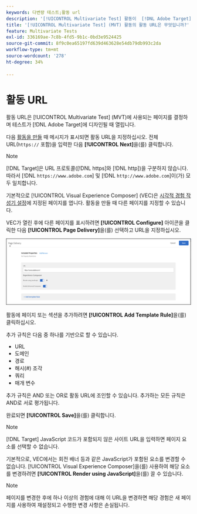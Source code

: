 ```yaml
---
keywords: 다변량 테스트;활동 url
description: '[!UICONTROL Multivariate Test] 활동이  [!DNL Adobe Target]을(를) 사용하여 디자인될 때 열리는 테스트에 사용되는 페이지를 결정하는 활동 URL을 지정하는 방법을 알아봅니다.'
title: '[!UICONTROL Multivariate Test] (MVT) 활동의 활동 URL은 무엇입니까?'
feature: Multivariate Tests
exl-id: 336169ae-7c8b-4fd5-9b1c-0bd3e9524425
source-git-commit: 8f9c0ea65197fd639d463628e54db79db993c2da
workflow-type: tm+mt
source-wordcount: '278'
ht-degree: 34%

---
```


# 활동 URL

활동 URL은 [!UICONTROL Multivariate Test] (MVT)에 사용되는 페이지를 결정하며 테스트가 [!DNL Adobe Target]에 디자인될 때 열립니다.

다음 [활동을 만들](/help/main/c-activities/c-multivariate-testing/t-create-multivariate-test/create-multivariate-test.md) 때 메시지가 표시되면 활동 URL을 지정하십시오. 전체 URL(`https://` 포함)을 입력한 다음 **[!UICONTROL Next]**&#x200B;을(를) 클릭합니다.

>[!NOTE]
>
>[!DNL Target]은 URL 프로토콜([!DNL https]와 [!DNL http])을 구분하지 않습니다. 따라서 [!DNL `https://www.adobe.com`] 및 [!DNL `http://www.adobe.com`]이(가) 모두 일치합니다.

기본적으로 [!UICONTROL Visual Experience Composer] (VEC)은 [시각적 경험 작성기 설정](/help/main/administrating-target/visual-experience-composer-set-up.md)에 지정된 페이지를 엽니다. 활동을 만들 때 다른 페이지를 지정할 수 있습니다.

VEC가 열린 후에 다른 페이지를 표시하려면 **[!UICONTROL Configure]** 아이콘을 클릭한 다음 **[!UICONTROL Page Delivery]**&#x200B;을(를) 선택하고 URL을 지정하십시오.

![페이지 전달 대화 상자](/help/main/c-activities/c-multivariate-testing/t-create-multivariate-test/assets/url-config.png)

활동에 페이지 또는 섹션을 추가하려면 **[!UICONTROL Add Template Rule]**&#x200B;을(를) 클릭하십시오.

추가 규칙은 다음 중 하나를 기반으로 할 수 있습니다.

* URL
* 도메인
* 경로
* 해시(#) 조각
* 쿼리
* 매개 변수

추가 규칙은 AND 또는 OR로 활동 URL에 조인할 수 있습니다. 추가하는 모든 규칙은 AND로 서로 평가됩니다.

완료되면 **[!UICONTROL Save]**&#x200B;을(를) 클릭합니다.

>[!NOTE]
>
>[!DNL Target] JavaScript 코드가 포함되지 않은 사이트 URL을 입력하면 페이지 요소를 선택할 수 없습니다.

기본적으로, VEC에서는 회전 배너 등과 같은 JavaScript가 포함된 요소를 변경할 수 없습니다. [!UICONTROL Visual Experience Composer]을(를) 사용하여 해당 요소를 변경하려면 **[!UICONTROL Render using JavaScript]**&#x200B;을(를) 끌 수 있습니다.

>[!NOTE]
>
>페이지를 변경한 후에 하나 이상의 경험에 대해 이 URL을 변경하면 해당 경험은 새 페이지를 사용하여 재설정되고 수행한 변경 사항은 손실됩니다.
